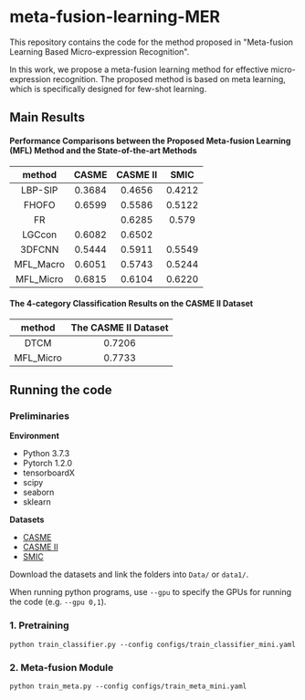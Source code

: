 # meta-fusion-learning-MER

This repository contains the code for the method proposed in "Meta-fusion Learning Based Micro-expression Recognition".

In this work, we propose a meta-fusion learning method for effective micro-expression recognition. The proposed method is based on meta learning, which is specifically designed for few-shot learning.

## Main Results



#### Performance Comparisons between the Proposed Meta-fusion Learning (MFL) Method and the State-of-the-art Methods

method|CASME|CASME II|SMIC
:-:|:-:|:-:|:-:
LBP-SIP| 0.3684|0.4656|0.4212|
FHOFO|0.6599|0.5586|0.5122|
FR ||0.6285|0.579|
LGCcon |0.6082|0.6502||
3DFCNN |0.5444| 0.5911|0.5549|
MFL_Macro|0.6051| 0.5743|0.5244|
MFL_Micro|0.6815| 0.6104|0.6220|

#### The 4-category Classification Results on the CASME II Dataset

method|The CASME II Dataset
:-:|:-:
DTCM | 0.7206 |
MFL_Micro |0.7733|






## Running the code

### Preliminaries

**Environment**
- Python 3.7.3
- Pytorch 1.2.0
- tensorboardX
- scipy
- seaborn
- sklearn

**Datasets**
- [CASME](http://fu.psych.ac.cn/CASME/casme.php) 
- [CASME II](http://fu.psych.ac.cn/CASME/casme2.php) 
- [SMIC](http://www.cse.oulu.fi/SMICDatabase)

Download the datasets and link the folders into `Data/` or `data1/`.

When running python programs, use `--gpu` to specify the GPUs for running the code (e.g. `--gpu 0,1`).


### 1. Pretraining
```
python train_classifier.py --config configs/train_classifier_mini.yaml
```



### 2. Meta-fusion Module
```
python train_meta.py --config configs/train_meta_mini.yaml
```



